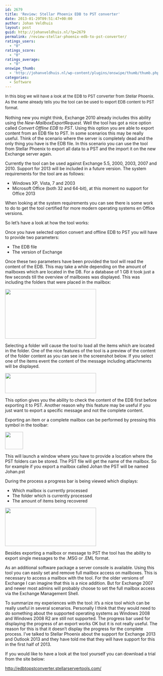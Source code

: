 ```yaml
---
id: 2679
title: 'Review: Stellar Phoenix EDB to PST converter'
date: 2013-01-29T09:51:47+00:00
author: Johan Veldhuis
layout: post
guid: http://johanveldhuis.nl/?p=2679
permalink: /review-stellar-phoenix-edb-to-pst-converter/
ratings_users:
  - "0"
ratings_score:
  - "0"
ratings_average:
  - "0"
onswipe_thumb:
  - 'http://johanveldhuis.nl/wp-content/plugins/onswipe/thumb/thumb.php?src=http://johanveldhuis.nl/wp-content/uploads/2013/01/Progress.png&amp;w=600&amp;h=800&amp;zc=1&amp;q=75&amp;f=0'
categories:
  - Software
---
```

<span style="font-size: 13px; line-height: 19px;">In this blog we will have a look at the EDB to PST converter from Stellar Phoenix. As the name already tells you the tool can be used to export EDB content to PST format.</span>

Nothing new you might think, Exchange 2010 already includes this ability using the _New-MailboxExportRequest._ Well the tool has got a nice option called _Convert Offline EDB to PST_. Using this option you are able to export content from an EDB file to PST. In some scenarios this may be really useful. Think of the scenario where the server is completely dead and the only thing you have is the EDB file. In this scenario you can use the tool from Stellar Phoenix to export all data to a PST and the import it on the new Exchange server again.

Currently the tool can be used against Exchange 5.5, 2000, 2003, 2007 and 2010. Support for 2013 will be included in a future version. The system requirements for the tool are as follows:

  * Windows XP, Vista, 7 and 2003
  * Microsoft Office (both 32 and 64-bit), at this moment no support for Office 2013

When looking at the system requirements you can see there is some work to do to get the tool certified for more modern operating systems en Office versions.

So let’s have a look at how the tool works:

Once you have selected option convert and offline EDB to PST you will have to provide two parameters:

  * The EDB file
  * The version of Exchange

Once these two parameters have been provided the tool will read the content of the EDB. This may take a while depending on the amount of mailboxes which are located in the DB. For a database of 1 GB it took just a few seconds till the overview of mailboxes was displayed. This was including the folders that were placed in the mailbox:

[<img class="aligncenter size-medium wp-image-2680" title="Mailstore content" src="https://i1.wp.com/johanveldhuis.nl/wp-content/uploads/2013/01/Mailstore-content-300x163.png?resize=300%2C163" alt="" width="300" height="163" srcset="https://i0.wp.com/johanveldhuis.nl/wp-content/uploads/2013/01/Mailstore-content.png?resize=300%2C163&ssl=1 300w, https://i0.wp.com/johanveldhuis.nl/wp-content/uploads/2013/01/Mailstore-content.png?w=376&ssl=1 376w" sizes="(max-width: 300px) 100vw, 300px" data-recalc-dims="1" />](https://i0.wp.com/johanveldhuis.nl/wp-content/uploads/2013/01/Mailstore-content.png)

Selecting a folder will cause the tool to load all the items which are located in the folder. One of the nice features of the tool is a preview of the content of the folder content as you can see in the screenshot below. If you select one of the items event the content of the message including attachments will be displayed.

[<img class="aligncenter size-medium wp-image-2682" title="Mailbox content" src="https://i2.wp.com/johanveldhuis.nl/wp-content/uploads/2013/01/Mailbox-content-300x66.png?resize=300%2C66" alt="" width="300" height="66" srcset="https://i1.wp.com/johanveldhuis.nl/wp-content/uploads/2013/01/Mailbox-content.png?resize=300%2C66&ssl=1 300w, https://i1.wp.com/johanveldhuis.nl/wp-content/uploads/2013/01/Mailbox-content.png?w=707&ssl=1 707w" sizes="(max-width: 300px) 100vw, 300px" data-recalc-dims="1" />](https://i1.wp.com/johanveldhuis.nl/wp-content/uploads/2013/01/Mailbox-content.png)

This option gives you the ability to check the content of the EDB first before exporting it to PST. Another reason why this feature may be useful if you just want to export a specific message and not the complete content.

Exporting an item or a complete mailbox can be performed by pressing this symbol in the toolbar:

[<img class="aligncenter size-full wp-image-2681" title="Save icon" src="https://i1.wp.com/johanveldhuis.nl/wp-content/uploads/2013/01/Save-icon.png?resize=59%2C57" alt="" width="59" height="57" data-recalc-dims="1" />](https://i1.wp.com/johanveldhuis.nl/wp-content/uploads/2013/01/Save-icon.png)

This will launch a window where you have to provide a location where the PST folders can be stored. The PST file will get the name of the mailbox. So for example if you export a mailbox called Johan the PST will be named Johan.pst

During the process a progress bar is being viewed which displays:

  * Which mailbox is currently processed
  * The folder which is currently processed
  * The amount of items being recovered

[<img class="aligncenter size-medium wp-image-2683" title="Progress" src="https://i0.wp.com/johanveldhuis.nl/wp-content/uploads/2013/01/Progress-300x126.png?resize=300%2C126" alt="" width="300" height="126" srcset="https://i0.wp.com/johanveldhuis.nl/wp-content/uploads/2013/01/Progress.png?resize=300%2C126&ssl=1 300w, https://i0.wp.com/johanveldhuis.nl/wp-content/uploads/2013/01/Progress.png?w=569&ssl=1 569w" sizes="(max-width: 300px) 100vw, 300px" data-recalc-dims="1" />](https://i0.wp.com/johanveldhuis.nl/wp-content/uploads/2013/01/Progress.png)

Besides exporting a mailbox or message to PST the tool has the ability to export single messages to the .MSG or .EML format.

As an additional software package a server console is available. Using this tool you can easily set and remove full mailbox access on mailboxes. This is necessary to access a mailbox with the tool. For the older versions of Exchange I can imagine that this is a nice addition. But for Exchange 2007 and newer most admins will probably choose to set the full mailbox access via the Exchange Management Shell.

To summarize my experiences with the tool: it’s a nice tool which can be really useful in several scenarios. Personally I think that they would need to do something about the supported operating systems as Windows 2008 and Windows 2008 R2 are still not supported. The progress bar used for displaying the progress of an export works OK but it is not really useful. The reason for this is that it doesn’t display the progress for the complete process. I’ve talked to Stellar Phoenix about the support for Exchange 2013 and Outlook 2013 and they have told me that they will have support for this in the first half of 2013.

If you would like to have a look at the tool yourself you can download a trial from the site below:

<http://edbtopstconverter.stellarservertools.com/>